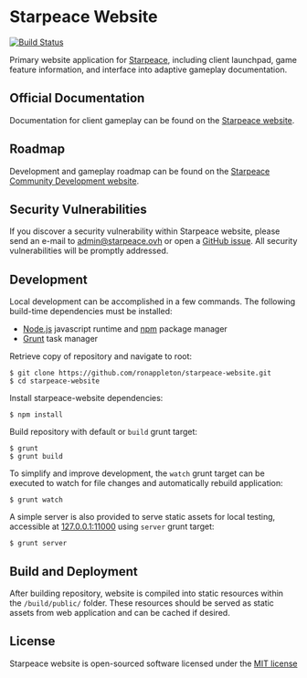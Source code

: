 
# Starpeace Website

[![Build Status](https://travis-ci.org/ronappleton/starpeace-website.svg)](https://travis-ci.org/ronappleton/starpeace-website)

Primary website application for [Starpeace](https://www.starpeace.io), including client launchpad, game feature information, and interface into adaptive gameplay documentation.

## Official Documentation

Documentation for client gameplay can be found on the [Starpeace website](https://www.starpeace.io/docs).

## Roadmap

Development and gameplay roadmap can be found on the [Starpeace Community Development website](https://www.starpeace.ovh/).

## Security Vulnerabilities

If you discover a security vulnerability within Starpeace website, please send an e-mail to admin@starpeace.ovh or open a [GitHub issue](https://github.com/ronappleton/starpeace-website/issues). All security vulnerabilities will be promptly addressed.

## Development

Local development can be accomplished in a few commands. The following build-time dependencies must be installed:

* [Node.js](https://nodejs.org/en/) javascript runtime and [npm](https://www.npmjs.com/get-npm) package manager
* [Grunt](https://gruntjs.com/) task manager

Retrieve copy of repository and navigate to root:

```
$ git clone https://github.com/ronappleton/starpeace-website.git
$ cd starpeace-website
```

Install starpeace-website dependencies:

```
$ npm install
```

Build repository with default or ```build``` grunt target:

```
$ grunt
$ grunt build
```

To simplify and improve development, the ```watch``` grunt target can be executed to watch for file changes and automatically rebuild application:

```
$ grunt watch
```

A simple server is also provided to serve static assets for local testing, accessible at [127.0.0.1:11000](http://127.0.0.1:11000) using ```server``` grunt target:

```
$ grunt server
```

## Build and Deployment

After building repository, website is compiled into static resources within the ```/build/public/``` folder. These resources should be served as static assets from web application and can be cached if desired.

## License

Starpeace website is open-sourced software licensed under the [MIT license](http://opensource.org/licenses/MIT)
